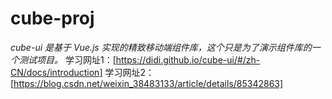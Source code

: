 # cube-proj
_cube-ui 是基于 Vue.js 实现的精致移动端组件库，这个只是为了演示组件库的一个测试项目。_
学习网址1：[https://didi.github.io/cube-ui/#/zh-CN/docs/introduction]
学习网址2：[https://blog.csdn.net/weixin_38483133/article/details/85342863]
